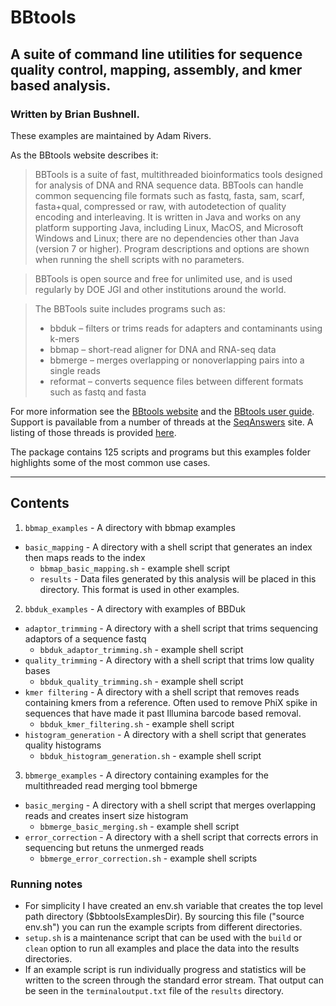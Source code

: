 # BBtools #
## A suite of command line utilities for sequence quality control, mapping, assembly, and kmer based analysis. ##
### Written by Brian Bushnell. ###
These examples are maintained by Adam Rivers.

As the BBtools website describes it:

> BBTools is a suite of fast, multithreaded bioinformatics tools designed for analysis of DNA and RNA sequence data. BBTools can handle common sequencing file formats such as fastq, fasta, sam, scarf, fasta+qual, compressed or raw, with autodetection of quality encoding and interleaving. It is written in Java and works on any platform supporting Java, including Linux, MacOS, and Microsoft Windows and Linux; there are no dependencies other than Java (version 7 or higher). Program descriptions and options are shown when running the shell scripts with no parameters.

> BBTools is open source and free for unlimited use, and is used regularly by DOE JGI and other institutions around the world.

> The BBTools suite includes programs such as:
> * bbduk – filters or trims reads for adapters and contaminants using k-mers
> * bbmap – short-read aligner for DNA and RNA-seq data
> * bbmerge – merges overlapping or nonoverlapping pairs into a single reads
> * reformat – converts sequence files between different formats such as fastq and fasta

For more information see the [BBtools website](http://jgi.doe.gov/data-and-tools/bbtools/) and the [BBtools user guide](http://jgi.doe.gov/data-and-tools/bbtools/bb-tools-user-guide). Support is pavailable from a number of threads at the [SeqAnswers](http://seqanswers.com/forums/showthread.php?t=41057) site. A listing of those threads is provided [here](http://jgi.doe.gov/data-and-tools/bbtools/bbtools-faq-support-forums/).

The package contains 125 scripts and programs but this examples folder highlights some of the most common use cases.

___
## Contents ##
1. `bbmap_examples` - A directory with bbmap examples
  * `basic_mapping` - A directory with a shell script that generates an index then maps reads to the index
    * `bbmap_basic_mapping.sh` - example shell script
    * `results` - Data files generated by this analysis will be placed in this directory. This format is used in other examples.
2. `bbduk_examples` - A directory with examples of BBDuk
  * `adaptor_trimming` - A directory with a shell script that trims sequencing adaptors of a sequence fastq
    * `bbduk_adaptor_trimming.sh` - example shell script
  * `quality_trimming` - A directory with a shell script that trims low quality bases
    * `bbduk_quality_trimming.sh` - example shell script
  * `kmer filtering` - A directory with a shell script that removes reads containing kmers from a reference. Often used to remove PhiX spike in sequences that have made it past Illumina barcode based removal.
    * `bbduk_kmer_filtering.sh` - example shell script
  * `histogram_generation` - A directory with a shell script that generates quality histograms
    * `bbduk_histogram_generation.sh` - example shell script
3. `bbmerge_examples` - A directory containing examples for the multithreaded read merging tool bbmerge
  * `basic_merging` -  A directory with a shell script that merges overlapping reads and creates insert size histogram
    *  `bbmerge_basic_merging.sh` - example shell script
  * `error_correction` -  A directory with a shell script that corrects errors in sequencing but retuns the unmerged reads
    * `bbmerge_error_correction.sh` - example shell scripts

### Running notes ###
* For simplicity I have created an env.sh variable that creates the top level path directory ($bbtoolsExamplesDir). By sourcing this file ("source env.sh") you can run the example scripts from different directories.
* `setup.sh` is a maintenance script that can be used with the `build` or `clean` option to run all examples and place the data into the results directories.
* If an example script is run individually progress and statistics will be written to the screen through the standard error stream. That output can be seen in the `terminaloutput.txt`  file of the `results` directory.
